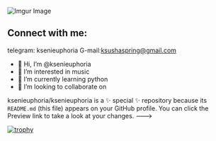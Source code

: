 ![Imgur Image](https://i.imgur.com/Rkg6qDbb.jpg)

## Connect with me:<br>

telegram: ksenieuphoria
G-mail:ksushaspring@gmail.com


- 👋 Hi, I’m @ksenieuphoria
- 👀 I’m interested in music
- 🌱 I’m currently learning python
- 💞️ I’m looking to collaborate on 



ksenieuphoria/ksenieuphoria is a ✨ special ✨ repository because its `README.md` (this file) appears on your GitHub profile.
You can click the Preview link to take a look at your changes.
--->

[![trophy](https://github-profile-trophy.vercel.app/?username=ksenieuphoria&theme=dracula)](https://github.com/ryo-ma/github-profile-trophy)
